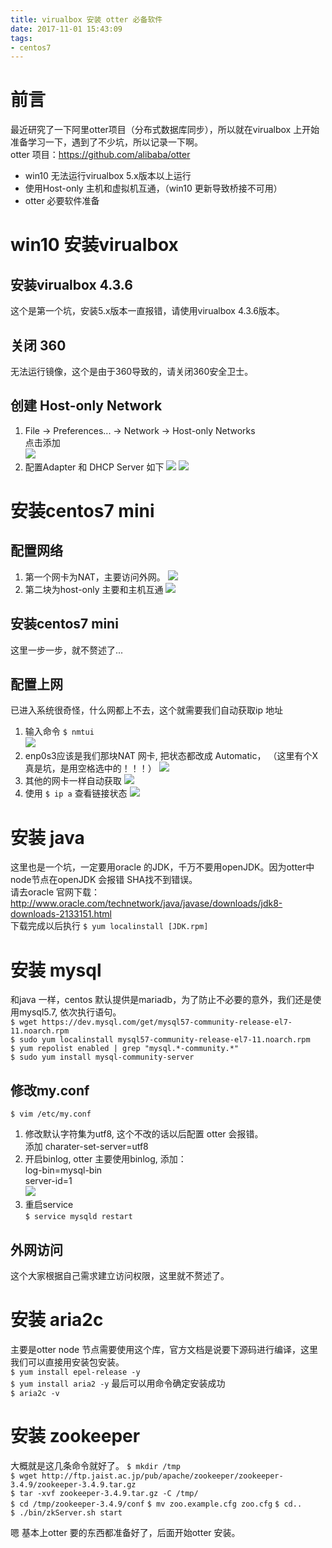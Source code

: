 ```yaml
---
title: virualbox 安装 otter 必备软件
date: 2017-11-01 15:43:09
tags:
- centos7
---
```

# 前言
最近研究了一下阿里otter项目（分布式数据库同步），所以就在virualbox 上开始准备学习一下，遇到了不少坑，所以记录一下啊。   
otter 项目：https://github.com/alibaba/otter
- win10 无法运行virualbox 5.x版本以上运行
- 使用Host-only 主机和虚拟机互通，（win10 更新导致桥接不可用）
- otter 必要软件准备

# win10 安装virualbox
## 安装virualbox 4.3.6
这个是第一个坑，安装5.x版本一直报错，请使用virualbox 4.3.6版本。
## 关闭 360
无法运行镜像，这个是由于360导致的，请关闭360安全卫士。
## 创建 Host-only Network
1. File -> Preferences... -> Network -> Host-only Networks  
点击添加  
![](https://raw.githubusercontent.com/wz2cool/markdownPhotos/master/res/addHostOnly.png)
2. 配置Adapter 和 DHCP Server 如下
![](https://raw.githubusercontent.com/wz2cool/markdownPhotos/master/res/hostonlyAdapter.png)
![](https://raw.githubusercontent.com/wz2cool/markdownPhotos/master/res/hostonlyDHCP.png)

# 安装centos7 mini
## 配置网络
1. 第一个网卡为NAT，主要访问外网。
![](https://raw.githubusercontent.com/wz2cool/markdownPhotos/master/res/netnat.png)
2. 第二块为host-only 主要和主机互通
![](https://raw.githubusercontent.com/wz2cool/markdownPhotos/master/res/nethostonly.png)
## 安装centos7 mini
这里一步一步，就不赘述了...
## 配置上网
已进入系统很奇怪，什么网都上不去，这个就需要我们自动获取ip 地址  
1. 输入命令 `$ nmtui`  
![](https://raw.githubusercontent.com/wz2cool/markdownPhotos/master/res/nmtui.png)
2. enp0s3应该是我们那块NAT 网卡, 把状态都改成 Automatic，
（这里有个X 真是坑，是用空格选中的！！！）
![](https://raw.githubusercontent.com/wz2cool/markdownPhotos/master/res/enp3.png)
3. 其他的网卡一样自动获取
![](https://raw.githubusercontent.com/wz2cool/markdownPhotos/master/res/othereth.png)
4. 使用 `$ ip a` 查看链接状态
![](https://raw.githubusercontent.com/wz2cool/markdownPhotos/master/res/ipa.png)

# 安装 java
这里也是一个坑，一定要用oracle 的JDK，千万不要用openJDK。因为otter中node节点在openJDK 会报错 SHA找不到错误。  
请去oracle 官网下载：http://www.oracle.com/technetwork/java/javase/downloads/jdk8-downloads-2133151.html  
下载完成以后执行
`$ yum localinstall [JDK.rpm]`

# 安装 mysql
和java 一样，centos 默认提供是mariadb，为了防止不必要的意外，我们还是使用mysql5.7, 依次执行语句。  
`$ wget https://dev.mysql.com/get/mysql57-community-release-el7-11.noarch.rpm`  
`$ sudo yum localinstall mysql57-community-release-el7-11.noarch.rpm
`  
`$ yum repolist enabled | grep "mysql.*-community.*"
`  
`$ sudo yum install mysql-community-server`

## 修改my.conf
`$ vim /etc/my.conf`    
1. 修改默认字符集为utf8, 这个不改的话以后配置 otter 会报错。  
添加 charater-set-server=utf8   
2. 开启binlog, otter 主要使用binlog, 添加：   
log-bin=mysql-bin   
server-id=1   
![](https://raw.githubusercontent.com/wz2cool/markdownPhotos/master/res/binlog.png)
3. 重启service   
`$ service mysqld restart`

## 外网访问
这个大家根据自己需求建立访问权限，这里就不赘述了。

# 安装 aria2c
主要是otter node 节点需要使用这个库，官方文档是说要下源码进行编译，这里我们可以直接用安装包安装。   
`$ yum install epel-release -y`   
`$ yum install aria2 -y`
最后可以用命令确定安装成功  
`$ aria2c -v`

# 安装 zookeeper
大概就是这几条命令就好了。
`$ mkdir /tmp`   
`$ wget http://ftp.jaist.ac.jp/pub/apache/zookeeper/zookeeper-3.4.9/zookeeper-3.4.9.tar.gz`    
`$ tar -xvf zookeeper-3.4.9.tar.gz -C /tmp/`  
`$ cd /tmp/zookeeper-3.4.9/conf`
`$ mv zoo.example.cfg zoo.cfg`
`$ cd..`  
`$ ./bin/zkServer.sh start`

嗯 基本上otter 要的东西都准备好了，后面开始otter 安装。